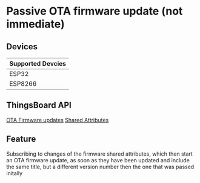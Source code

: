 # Passive OTA firmware update (not immediate)

## Devices
| Supported Devcies |
|-------------------|
|  ESP32            |
|  ESP8266          |

## ThingsBoard API
[OTA Firmware updates](https://thingsboard.io/docs/user-guide/ota-updates/)
[Shared Attributes](https://thingsboard.io/docs/user-guide/attributes/#shared-attributes)

## Feature
Subscribing to changes of the firmware shared attributes, which then start an OTA firmware update,
as soon as they have been updated and include the same title,
but a different version number then the one that was passed initally
